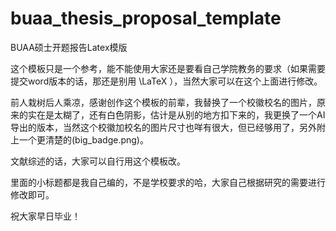 # buaa_thesis_proposal_template
BUAA硕士开题报告Latex模版

这个模板只是一个参考，能不能使用大家还是要看自己学院教务的要求（如果需要提交word版本的话，那还是别用 \LaTeX ），当然大家可以在这个上面进行修改。

前人栽树后人乘凉，感谢创作这个模板的前辈，我替换了一个校徽校名的图片，原来的实在是太糊了，还有白色阴影，估计是从别的地方扣下来的，我更换了一个AI导出的版本，当然这个校徽加校名的图片尺寸也咩有很大，但已经够用了，另外附上一个更清楚的(big\_badge.png)。

文献综述的话，大家可以自行用这个模板改。

里面的小标题都是我自己编的，不是学校要求的哈，大家自己根据研究的需要进行修改即可。

祝大家早日毕业！
